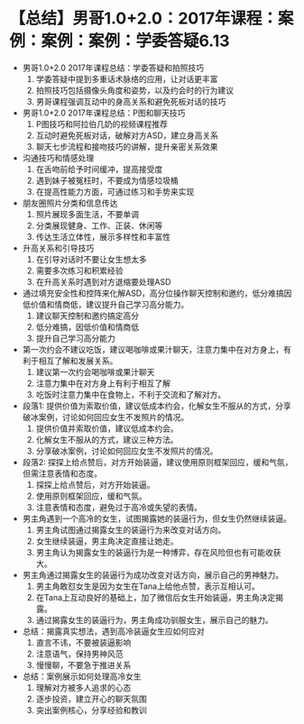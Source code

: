 # 【总结】男哥1.0+2.0：2017年课程：案例：案例：案例：学委答疑6.13

-   男哥1.0+2.0 2017年课程总结：学委答疑和拍照技巧
    1.  学委答疑中提到多重话术脉络的应用，让对话更丰富
    2.  拍照技巧包括摄像头角度和姿势，以及约会时的行为建议
    3.  男哥课程强调互动中的身高关系和避免死板对话的技巧
-   男哥1.0+2.0 2017年课程总结：P图和聊天技巧
    1.  P图技巧和阿拉伯几奶的视频课程推荐
    2.  互动时避免死板对话，破解对方ASD，建立身高关系
    3.  聊天七步流程和接吻技巧的讲解，提升亲密关系效果
-   沟通技巧和情感处理
    1.  在舌吻前给予时间缓冲，提高接受度
    2.  遇到妹子被冤枉时，不要成为情感垃圾桶
    3.  在提高性能力方面，可通过练习和手势来实现
-   朋友圈照片分类和信息传达
    1.  照片展现多面生活，不要单调
    2.  分类展现健身、工作、正装、休闲等
    3.  传达生活立体性，展示多样性和丰富性
-   升高关系和引导技巧
    1.  在引导对话时不要让女生想太多
    2.  需要多次练习和积累经验
    3.  在升高关系时遇到对方退缩要处理ASD
-   通过填充安全性和控阵来化解ASD，高分位操作聊天控制和邀约，低分难搞因低价值和情商低，建议提升自己学习高分能力。
    1.  建议聊天控制和邀约搞定高分
    2.  低分难搞，因低价值和情商低
    3.  提升自己学习高分能力
-   第一次约会不建议吃饭，建议喝咖啡或果汁聊天，注意力集中在对方身上，有利于相互了解和发展关系。
    1.  建议第一次约会喝咖啡或果汁聊天
    2.  注意力集中在对方身上有利于相互了解
    3.  吃饭时注意力集中在食物上，不利于交流和了解对方。
-   段落1: 提供价值为索取价值，建议低成本约会，化解女生不服从的方式，分享破冰案例，讨论如何回应女生不发照片的情况。
    1.  提供价值并索取价值，建议低成本约会。
    2.  化解女生不服从的方式，建议三种方法。
    3.  分享破冰案例，讨论如何回应女生不发照片的情况。
-   段落2: 探探上给点赞后，对方开始装逼，建议使用原则框架回应，缓和气氛，但需注意表情和态度。
    1.  探探上给点赞后，对方开始装逼。
    2.  使用原则框架回应，缓和气氛。
    3.  注意表情和态度，避免过于高冷或失望的表情。
-   男主角遇到一个高冷的女生，试图揭露她的装逼行为，但女生仍然继续装逼。
    1.  男主角试图通过揭露女生的装逼行为来改变对话方向。
    2.  女生继续装逼，男主角决定直接让她走。
    3.  男主角认为揭露女生的装逼行为是一种博弈，存在风险但也有可能收获大。
-   男主角通过揭露女生的装逼行为成功改变对话方向，展示自己的男神魅力。
    1.  男主角敢怼女生是因为女生在Tana上给他点赞，表示互相认可。
    2.  在Tana上互动良好的基础上，加了微信后女生开始装逼，男主角决定揭露。
    3.  通过揭露女生的装逼行为，男主角成功驯服女生，展示自己的魅力。
-   总结：揭露真实想法，遇到高冷装逼女生应如何应对
    1.  直言不讳，不要被装逼影响
    2.  注意语气，保持男神风范
    3.  慢慢聊，不要急于推进关系
-   总结：案例展示如何处理高冷女生
    1.  理解对方被多人追求的心态
    2.  逐步投资，建立开心的聊天氛围
    3.  突出案例核心，分享经验和教训